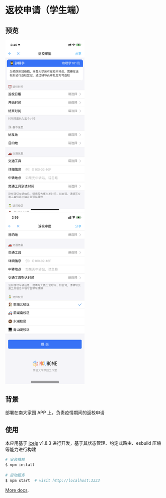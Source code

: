 
# 返校申请（学生端）

## 预览

<img src="screenshot-up.png" width="50%" />
<img src="screenshot-down.png" width="50%" />

## 背景

部署在南大家园 APP 上，负责疫情期间的返校申请

## 使用

本应用基于 [icejs](https://github.com/alibaba/ice) v1.8.3 进行开发，基于其状态管理、约定式路由、esbuild 压缩等能力进行构建

```bash
# 安装依赖
$ npm install

# 启动服务
$ npm start  # visit http://localhost:3333
```

[More docs](https://ice.work/docs/guide/about).
